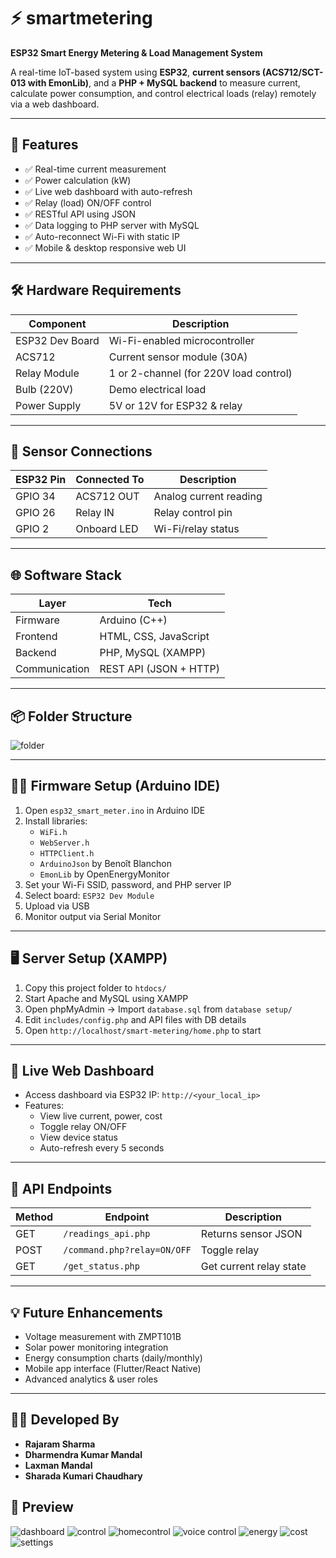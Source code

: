 # ⚡ smartmetering  
**ESP32 Smart Energy Metering & Load Management System**

A real-time IoT-based system using **ESP32**, **current sensors (ACS712/SCT-013 with EmonLib)**, and a **PHP + MySQL backend** to measure current, calculate power consumption, and control electrical loads (relay) remotely via a web dashboard.

---

## 🚀 Features

- ✅ Real-time current measurement  
- ✅ Power calculation (kW)  
- ✅ Live web dashboard with auto-refresh  
- ✅ Relay (load) ON/OFF control  
- ✅ RESTful API using JSON  
- ✅ Data logging to PHP server with MySQL  
- ✅ Auto-reconnect Wi-Fi with static IP  
- ✅ Mobile & desktop responsive web UI  

---

## 🛠️ Hardware Requirements

| Component        | Description                            |
|------------------|----------------------------------------|
| ESP32 Dev Board  | Wi-Fi-enabled microcontroller          |
| ACS712           | Current sensor module (30A)            |
| Relay Module     | 1 or 2-channel (for 220V load control) |
| Bulb (220V)      | Demo electrical load                   |
| Power Supply     | 5V or 12V for ESP32 & relay             |

---

## 🧪 Sensor Connections

| ESP32 Pin | Connected To | Description              |
|-----------|--------------|--------------------------|
| GPIO 34   | ACS712 OUT   | Analog current reading   |
| GPIO 26   | Relay IN     | Relay control pin        |
| GPIO 2    | Onboard LED  | Wi-Fi/relay status       |

---

## 🌐 Software Stack

| Layer         | Tech                      |
|---------------|---------------------------|
| Firmware      | Arduino (C++)             |
| Frontend      | HTML, CSS, JavaScript     |
| Backend       | PHP, MySQL (XAMPP)        |
| Communication | REST API (JSON + HTTP)    |

---

## 📦 Folder Structure

![folder](https://github.com/user-attachments/assets/25889e2c-771e-4494-bd17-e0d6b3911f22)


---

## 🧑‍💻 Firmware Setup (Arduino IDE)

1. Open `esp32_smart_meter.ino` in Arduino IDE  
2. Install libraries:
   - `WiFi.h`
   - `WebServer.h`
   - `HTTPClient.h`
   - `ArduinoJson` by Benoît Blanchon
   - `EmonLib` by OpenEnergyMonitor  
3. Set your Wi-Fi SSID, password, and PHP server IP  
4. Select board: `ESP32 Dev Module`  
5. Upload via USB  
6. Monitor output via Serial Monitor  

---

## 🖥️ Server Setup (XAMPP)

1. Copy this project folder to `htdocs/`  
2. Start Apache and MySQL using XAMPP  
3. Open phpMyAdmin → Import `database.sql` from `database setup/`  
4. Edit `includes/config.php` and API files with DB details  
5. Open `http://localhost/smart-metering/home.php` to start  

---

## 🔌 Live Web Dashboard

- Access dashboard via ESP32 IP: `http://<your_local_ip>`  
- Features:
  - View live current, power, cost
  - Toggle relay ON/OFF
  - View device status
  - Auto-refresh every 5 seconds

---

## 📱 API Endpoints

| Method | Endpoint         | Description              |
|--------|------------------|--------------------------|
| GET    | `/readings_api.php` | Returns sensor JSON     |
| POST   | `/command.php?relay=ON/OFF` | Toggle relay   |
| GET    | `/get_status.php`  | Get current relay state  |

---

## 💡 Future Enhancements

- Voltage measurement with ZMPT101B  
- Solar power monitoring integration  
- Energy consumption charts (daily/monthly)  
- Mobile app interface (Flutter/React Native)  
- Advanced analytics & user roles  

---

## 👨‍💻 Developed By

- **Rajaram Sharma**  
- **Dharmendra Kumar Mandal**  
- **Laxman Mandal**  
- **Sharada Kumari Chaudhary**


## 📸 Preview

![dashboard](https://github.com/user-attachments/assets/abeb08d7-c43d-44a3-84d6-9a90e85ec966)
![control](https://github.com/user-attachments/assets/bee23720-5f2d-40e3-b579-63c777106adf)
![homecontrol](https://github.com/user-attachments/assets/5a9fe5ff-bd2a-45a0-8cb6-dcf6fdc16ecb)
![voice control](https://github.com/user-attachments/assets/6e2a9713-0275-4f94-89fe-b27722171a3b)
![energy](https://github.com/user-attachments/assets/ce9d370a-e2d2-4a90-8d62-22b5badbcd3c)
![cost](https://github.com/user-attachments/assets/201b4d69-01d5-410d-9d4b-e3dcde8758f1)
![settings](https://github.com/user-attachments/assets/50f67760-0c76-40e0-9ed7-b7c237a7fa5f)









